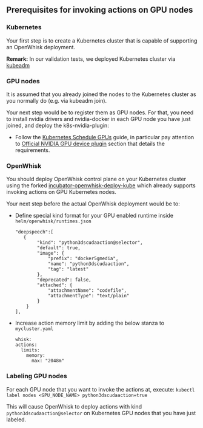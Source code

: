 ## Prerequisites for invoking actions on GPU nodes

### Kubernetes

Your first step is to create a Kubernetes cluster that is capable of supporting an OpenWhisk deployment.

**Remark:** In our validation tests, we deployed Kubernetes cluster via [kubeadm](https://kubernetes.io/docs/setup/independent/create-cluster-kubeadm/)

### GPU nodes

It is assumed that you already joined the nodes to the Kubernetes cluster as you normally do (e.g. via kubeadm join).

Your next step would be to register them as GPU nodes. For that, you need to install nvidia drivers
and nvidia-docker in each GPU node you have just joined, and deploy the k8s-nvidia-plugin:

* Follow the [Kubernetes Schedule GPUs](https://kubernetes.io/docs/tasks/manage-gpus/scheduling-gpus/) guide, in particular pay attention to [Official NVIDIA GPU device plugin](https://kubernetes.io/docs/tasks/manage-gpus/scheduling-gpus/#official-nvidia-gpu-device-plugin) section that details the requirements.


### OpenWhisk

You should deploy OpenWhisk control plane on your Kubernetes cluster using the forked [incubator-openwhisk-deploy-kube](https://github.com/5g-media/incubator-openwhisk-deploy-kube/tree/kind-selector) which already supports invoking actions on GPU Kubernetes nodes.

Your next step before the actual OpenWhisk deployment would be to:

* Define special kind format for your GPU enabled runtime inside `helm/openwhisk/runtimes.json`
  ```
  "deepspeech":[
     {
          "kind": "python3dscudaaction@selector",
          "default": true,
          "image": {
              "prefix": "docker5gmedia",
              "name": "python3dscudaaction",
              "tag": "latest"
          },
          "deprecated": false,
          "attached": {
              "attachmentName": "codefile",
              "attachmentType": "text/plain"
          }
      }
  ],
  ```
* Increase action memory limit by adding the below stanza to `mycluster.yaml`
  ```
  whisk:
  actions:
    limits:
      memory:
        max: "2048m"
  ```

### Labeling GPU nodes

For each GPU node that you want to invoke the actions at, execute: `kubectl label nodes <GPU_NODE_NAME> python3dscudaaction=true`

This will cause OpenWhisk to deploy actions with kind `python3dscudaaction@selector` on Kubernetes GPU nodes that you have just labeled.
